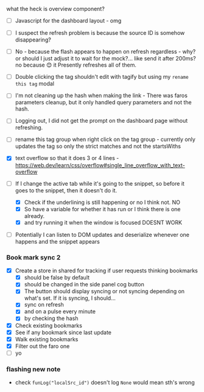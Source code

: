 what the heck is overview component?
- [ ] Javascript for the dashboard layout - omg
- [ ] I suspect the refresh problem is because the source ID is somehow disappearing?
- [ ] No - because the flash appears to happen on refresh regardless - why?
	or should I just adjust it to wait for the mock?... like send it after 200ms?
	no because 😊 it Presently refreshes all of them.

- [ ] Double clicking the tag shouldn't edit with tagify but using my `rename this tag` modal
- [ ] I'm not cleaning up the hash when making the link - There was faros parameters cleanup, but it only handled query parameters and not the hash.
- [ ] Logging out, I did not get the prompt on the dashboard page without refreshing.
- [ ] rename this tag group when right click on the tag group - currently only updates the tag so only the strict matches and not the startsWiths
- [x]  text overflow so that it does 3 or 4 lines - https://web.dev/learn/css/overflow#single_line_overflow_with_text-overflow
- [ ] If I change the active tab while it's going to the snippet, so before it goes to the snippet, then it doesn't do it.
	- [x] Check if the underlining is still happening or no I think not. NO
	- [x] So have a variable for whether it has run or I think there is one already.
	- [x] and try running it when the window is focused DOESNT WORK
- [ ] Potentially I can listen to DOM updates and deserialize whenever one happens and the snippet appears


### Book mark sync 2
- [x] Create a store in shared for tracking if user requests thinking bookmarks
	- [x] should be false by default
	- [x] should be changed in the side panel cog button
	- [x] The button should display syncing or not syncing depending on what's set.
	If it is syncing, I should...
	- [x] sync on refresh
	- [x] and on a pulse every minute
	- [x] by checking the hash
- [x] Check existing bookmarks
- [x] See if any bookmark since last update
- [x] Walk existing bookmarks
- [x] Filter out the faro one
- [ ] yo

### flashing new note
* check `funLog("localSrc_id")` doesn't log `None`  would mean sth's wrong